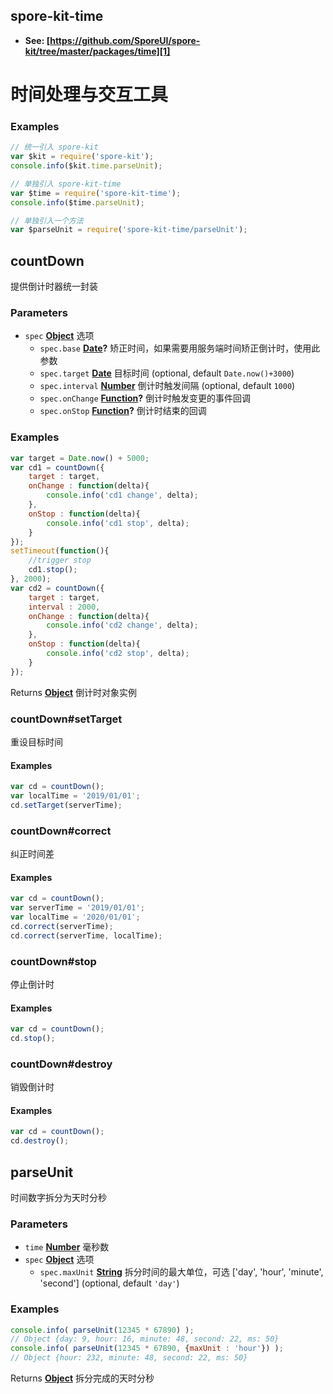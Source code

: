 <!-- Generated by documentation.js. Update this documentation by updating the source code. -->

## spore-kit-time

-   **See: [https://github.com/SporeUI/spore-kit/tree/master/packages/time][1]**

# 时间处理与交互工具

### Examples

```javascript
// 统一引入 spore-kit
var $kit = require('spore-kit');
console.info($kit.time.parseUnit);

// 单独引入 spore-kit-time
var $time = require('spore-kit-time');
console.info($time.parseUnit);

// 单独引入一个方法
var $parseUnit = require('spore-kit-time/parseUnit');
```

## countDown

提供倒计时器统一封装

### Parameters

-   `spec` **[Object][2]** 选项
    -   `spec.base` **[Date][3]?** 矫正时间，如果需要用服务端时间矫正倒计时，使用此参数
    -   `spec.target` **[Date][3]** 目标时间 (optional, default `Date.now()+3000`)
    -   `spec.interval` **[Number][4]** 倒计时触发间隔 (optional, default `1000`)
    -   `spec.onChange` **[Function][5]?** 倒计时触发变更的事件回调
    -   `spec.onStop` **[Function][5]?** 倒计时结束的回调

### Examples

```javascript
var target = Date.now() + 5000;
var cd1 = countDown({
	target : target,
	onChange : function(delta){
		console.info('cd1 change', delta);
	},
	onStop : function(delta){
		console.info('cd1 stop', delta);
	}
});
setTimeout(function(){
	//trigger stop
	cd1.stop();
}, 2000);
var cd2 = countDown({
	target : target,
	interval : 2000,
	onChange : function(delta){
		console.info('cd2 change', delta);
	},
	onStop : function(delta){
		console.info('cd2 stop', delta);
	}
});
```

Returns **[Object][2]** 倒计时对象实例

### countDown#setTarget

重设目标时间

#### Examples

```javascript
var cd = countDown();
var localTime = '2019/01/01';
cd.setTarget(serverTime);
```

### countDown#correct

纠正时间差

#### Examples

```javascript
var cd = countDown();
var serverTime = '2019/01/01';
var localTime = '2020/01/01';
cd.correct(serverTime);
cd.correct(serverTime, localTime);
```

### countDown#stop

停止倒计时

#### Examples

```javascript
var cd = countDown();
cd.stop();
```

### countDown#destroy

销毁倒计时

#### Examples

```javascript
var cd = countDown();
cd.destroy();
```

## parseUnit

时间数字拆分为天时分秒

### Parameters

-   `time` **[Number][4]** 毫秒数
-   `spec` **[Object][2]** 选项
    -   `spec.maxUnit` **[String][6]** 拆分时间的最大单位，可选 ['day', 'hour', 'minute', 'second'] (optional, default `'day'`)

### Examples

```javascript
console.info( parseUnit(12345 * 67890) );
// Object {day: 9, hour: 16, minute: 48, second: 22, ms: 50}
console.info( parseUnit(12345 * 67890, {maxUnit : 'hour'}) );
// Object {hour: 232, minute: 48, second: 22, ms: 50}
```

Returns **[Object][2]** 拆分完成的天时分秒

[1]: https://github.com/SporeUI/spore-kit/tree/master/packages/time

[2]: https://developer.mozilla.org/docs/Web/JavaScript/Reference/Global_Objects/Object

[3]: https://developer.mozilla.org/docs/Web/JavaScript/Reference/Global_Objects/Date

[4]: https://developer.mozilla.org/docs/Web/JavaScript/Reference/Global_Objects/Number

[5]: https://developer.mozilla.org/docs/Web/JavaScript/Reference/Statements/function

[6]: https://developer.mozilla.org/docs/Web/JavaScript/Reference/Global_Objects/String
